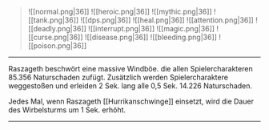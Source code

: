 > ![[normal.png|36]] ![[heroic.png|36]] ![[mythic.png|36]]
> ![[tank.png|36]] ![[dps.png|36]] ![[heal.png|36]]
> ![[attention.png|36]] ![[deadly.png|36]] ![[interrupt.png|36]]
> ![[magic.png|36]] ![[curse.png|36]] ![[disease.png|36]] ![[bleeding.png|36]] ![[poison.png|36]] 

***
Raszageth beschwört eine massive Windböe. die allen Spielercharakteren 85.356 Naturschaden zufügt. Zusätzlich werden Spielercharaktere weggestoßen und erleiden 2 Sek. lang alle 0,5 Sek. 14.226 Naturschaden. 

Jedes Mal, wenn Raszageth [[Hurrikanschwinge]] einsetzt, wird die Dauer des Wirbelsturms um 1 Sek. erhöht.

***